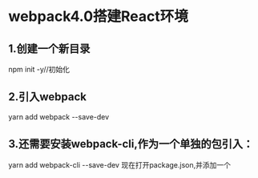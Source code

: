 # webpack4.0搭建React环境
## 1.创建一个新目录
 npm init -y//初始化
## 2.引入webpack
yarn add webpack --save-dev
## 3.还需要安装webpack-cli,作为一个单独的包引入：
yarn add webpack-cli --save-dev
现在打开package.json,并添加一个

